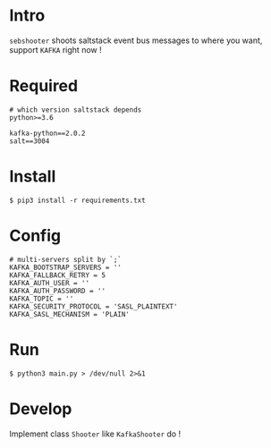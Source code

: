 # Intro
`sebshooter` shoots saltstack event bus messages to where you want, support `KAFKA` right now !

# Required

```text
# which version saltstack depends
python>=3.6

kafka-python==2.0.2
salt==3004
```

# Install

```shell
$ pip3 install -r requirements.txt
```

# Config

```shell
# multi-servers split by `;`
KAFKA_BOOTSTRAP_SERVERS = ''
KAFKA_FALLBACK_RETRY = 5
KAFKA_AUTH_USER = ''
KAFKA_AUTH_PASSWORD = ''
KAFKA_TOPIC = ''
KAFKA_SECURITY_PROTOCOL = 'SASL_PLAINTEXT'
KAFKA_SASL_MECHANISM = 'PLAIN'
```

# Run

```shell
$ python3 main.py > /dev/null 2>&1
```

# Develop

Implement class `Shooter` like `KafkaShooter` do !
